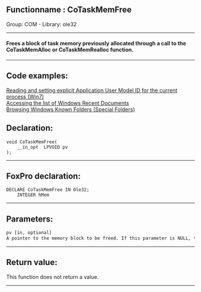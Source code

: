 <link rel="stylesheet" type="text/css" href="../../css/win32api.css">  
<link rel="stylesheet" href="https://cdnjs.cloudflare.com/ajax/libs/font-awesome/4.7.0/css/font-awesome.min.css">

## Functionname : CoTaskMemFree
Group: COM - Library: ole32    
***  


#### Frees a block of task memory previously allocated through a call to the CoTaskMemAlloc or CoTaskMemRealloc function.
***  


## Code examples:
[Reading and setting explicit Application User Model ID for the current process (Win7)](../../samples/sample_038.md)  
[Accessing the list of Windows Recent Documents](../../samples/sample_094.md)  
[Browsing Windows Known Folders (Special Folders)](../../samples/sample_576.md)  

## Declaration:
```foxpro  
void CoTaskMemFree(
	__in_opt  LPVOID pv
);  
```  
***  


## FoxPro declaration:
```foxpro  
DECLARE CoTaskMemFree IN Ole32;
	INTEGER hMem  
```  
***  


## Parameters:
```txt  
pv [in, optional]
A pointer to the memory block to be freed. If this parameter is NULL, the function has no effect.  
```  
***  


## Return value:
This function does not return a value.  
***  

